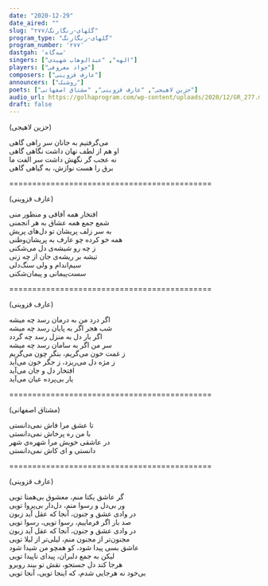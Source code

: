 ```yaml
---
date: "2020-12-29"
date_aired: ""
slug: "گلهای-رنگارنگ/۲۷۷"
program_type: "گلهای-رنگارنگ"
program_number: '۲۷۷'
dastgah: 'سه‌گاه'
singers: ["الهه", "عبدالوهاب شهیدی"]
players: ["جواد معروفی"]
composers: ["عارف قزوینی"]
announcers: ["روشنک"]
poets: ["حزین لاهیجی", "عارف قزوینی", "مشتاق اصفهانی"]
audio_url: https://golhaprogram.com/wp-content/uploads/2020/12/GR_277.mp3
draft: false
---
```


(حزین لاهیجی)  

می‌گرفتیم به جانان سر راهی گاهی  
او هم از لطف نهان داشت نگاهی گاهی  
نه عجب گر نگهش داشت سر الفت ما  
برق را هست نوازش، به گیاهی گاهی  

============================================  

(عارف قزوینی)  

افتخار همه آفاقی و منظور منی  
شمع جمع همه عشاق به هر انجمنی  
به سر زلف پریشان تو دل‌های پریش  
همه خو کرده چو عارف به پریشان‌وطنی  
ز چه رو شیشه‌ی دل می‌شکنی  
تیشه بر ریشه‌ی جان از چه زنی  
سیم‌اندام و ولی سنگ‌دلی  
سست‌پیمانی و پیمان‌شکنی  

============================================  

(عارف قزوینی)  

اگر درد من به درمان رسد چه میشه  
شب هجر اگر به پایان رسد چه میشه  
اگر بار دل به منزل رسد چه گردد  
سر من اگر به سامان رسد چه میشه  
ز غمت خون می‌گریم، بنگر چون می‌گریم  
ز مژه دل می‌ریزد، ز جگر خون می‌آید  
افتخار دل و جان می‌آید  
یار بی‌پرده عیان می‌آید  

============================================  

(مشتاق اصفهانی)  

تا عشق مرا فاش نمی‌دانستی  
با من ره پرخاش نمی‌دانستی  
در عاشقی خویش مرا شهره‌ی شهر  
دانستی و ای کاش نمی‌دانستی  

============================================  

(عارف قزوینی)  

گر عاشق یکتا منم، معشوق بی‌همتا تویی  
ور بی‌دل و رسوا منم، دل‌دار بی‌پروا تویی  
در وادی عشق و جنون، آنجا که عقل آید زبون  
صد بار اگر فرماییم، رسوا تویی، رسوا تویی  
در وادی عشق و جنون، آنجا كه عقل آید زبون  
مجنون‌تر از مجنون منم، لیلی‌تر از لیلا تویی  
عاشق بسی پیدا شود، کو همچو من شیدا شود  
لیکن به جمع دلبران، پیدای ناپیدا تویی  
هرجا کند دل جستجو، نقش تو بیند روبرو  
بی‌خود نه هرجایی شدم، که اینجا تویی، آنجا تویی  
